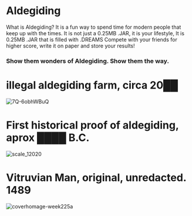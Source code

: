 # Aldegiding
What is Aldegiding? It is a fun way to spend time for modern people that keep up with the times.
It is not just a 0.25MB .JAR, it is your lifestyle,
It is 0.25MB .JAR that is filled with .DREAMS
Compete with your friends for higher score, write it on paper and store your results!
### Show them wonders of Aldegiding. Show them the way.

# illegal aldegiding farm, circa 20██
![7Q-6obhWBuQ](https://user-images.githubusercontent.com/73439281/127904842-a0f02dbe-79fa-43dd-998e-a75fc0671e69.jpg)

# First historical proof of aldegiding, aprox ████ B.C.
![scale_12020](https://user-images.githubusercontent.com/73439281/127905858-854fc857-7743-450c-8828-9e783d1f4832.png)

# Vitruvian Man, original, unredacted. 1489
![coverhomage-week225a](https://user-images.githubusercontent.com/73439281/127906956-4dad8da0-c7ba-4f40-961b-fcdf87a08101.png)
